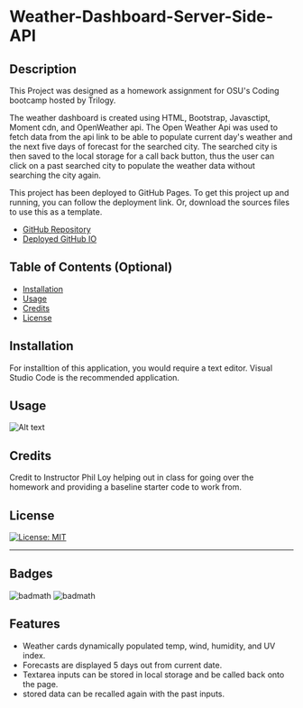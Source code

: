 # Weather-Dashboard-Server-Side-API

## Description

This Project was designed as a homework assignment for OSU's Coding bootcamp hosted by Trilogy. 

The weather dashboard is created using HTML, Bootstrap, Javasctipt, Moment cdn, and OpenWeather api. The Open Weather Api was used to fetch data from the api link to be able to populate current day's weather and the next five days of forecast for the searched city. The searched city is then saved to the local storage for a call back button, thus the user can click on a past searched city to populate the weather data without searching the city again.  

This project has been deployed to GitHub Pages. To get this project up and running, you can follow the deployment link. Or, download the sources files to use this as a template.

* [GitHub Repository](https://github.com/fubaru/Weather-Dashboard-Server-Side-API)
* [Deployed GitHub IO](https://fubaru.github.io/Weather-Dashboard-Server-Side-API/)

## Table of Contents (Optional)

- [Installation](#installation)
- [Usage](#usage)
- [Credits](#credits)
- [License](#license)

## Installation

For installtion of this application, you would require a text editor. Visual Studio Code is the recommended application. 

## Usage

![Alt text](./Assets/Weather%20Dashboard%20Demo.gif)

## Credits

Credit to Instructor Phil Loy helping out in class for going over the homework and providing a baseline starter code to work from. 

## License

[![License: MIT](https://img.shields.io/badge/License-MIT-yellow.svg)](https://opensource.org/licenses/MIT)

---

## Badges

![badmath](https://img.shields.io/badge/HTML-31.3%25-orange)
![badmath](https://img.shields.io/badge/JavaScript-68.7%-yellow)


## Features

* Weather cards dynamically populated temp, wind, humidity, and UV index.
* Forecasts are displayed 5 days out from current date. 
* Textarea inputs can be stored in local storage and be called back onto the page.
* stored data can be recalled again with the past inputs. 